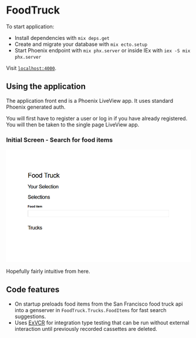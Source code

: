 # FoodTruck

To start application:

  * Install dependencies with `mix deps.get`
  * Create and migrate your database with `mix ecto.setup`
  * Start Phoenix endpoint with `mix phx.server` or inside IEx with `iex -S mix phx.server`

Visit [`localhost:4000`](http://localhost:4000).

## Using the application

The application front end is a Phoenix LiveView app.  It uses standard Phoenix generated auth.

You will first have to register a user or log in if you have already registered. You will then be taken to the single page LiveView app.

### Initial Screen - Search for food items

![Initial Screen](docs/images/initial_screen.png)

Hopefully fairly intuitive from here.

## Code features

 * On startup preloads food items from the San Francisco food truck api into a genserver in `FoodTruck.Trucks.FoodItems` for fast search suggestions.
 * Uses [ExVCR](https://github.com/parroty/exvcr) for integration type testing that can be run without external interaction until previously recorded cassettes are deleted.
